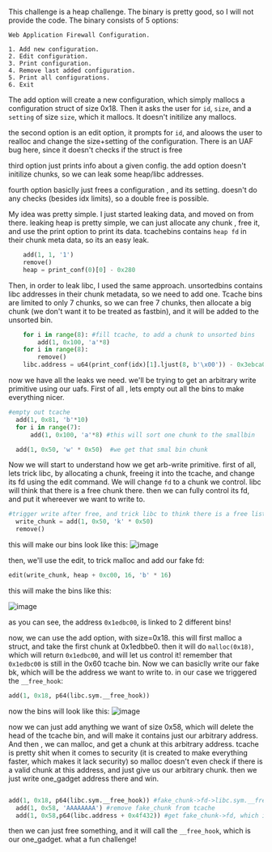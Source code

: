 This challenge is a heap challenge.
The binary is pretty good, so I will not provide the code.
The binary consists of 5 options:
```
Web Application Firewall Configuration.

1. Add new configuration.
2. Edit configuration.
3. Print configuration.
4. Remove last added configuration.
5. Print all configurations.
6. Exit

```

The add option will create a new configuration, which simply mallocs a configuration struct of size 0x18.
Then it asks the user for `id`, `size`, and a `setting` of size `size`, which it mallocs.
It doesn't initilize any mallocs.

the second option is an edit option, it prompts for `id`, and aloows the user to realloc and change the size+setting of the configuration.
There is an UAF bug here, since it doesn't checks if the struct is free

third option just prints info about a given config. the add option doesn't initilize chunks, so we can leak some heap/libc addresses.

fourth option basiclly just frees a configuration , and its setting. doesn't do any checks (besides idx limits), so a double free is possible.

My idea was pretty simple. I just started leaking data, and moved on from there.
leaking heap is pretty simple, we can just allocate any chunk , free it, and use the print option to print its data.
tcachebins contains `heap fd` in their chunk meta data, so its an easy leak.
```py
	add(1, 1, '1')
	remove()
	heap = print_conf(0)[0] - 0x280
```

Then, in order to leak libc, I used the same approach.
unsortedbins contains libc addresses in their chunk metadata, so we need to add one.
Tcache bins are limited to only 7 chunks, so we can free 7 chunks, then allocate a big chunk (we don't want it to be treated as fastbin), and it will be added to the unsorted bin.

```py
	for i in range(8): #fill tcache, to add a chunk to unsorted bins
		add(1, 0x100, 'a'*8)
	for i in range(8):
		remove()
	libc.address = u64(print_conf(idx)[1].ljust(8, b'\x00')) - 0x3ebca0
  ```
  now we have all the leaks we need. we'll be trying to get an arbitrary write primitive using our uafs.
  First of all , lets empty out all the bins to make everything nicer.
  
  ```py
  #empty out tcache
	add(1, 0x81, 'b'*10)
	for i in range(7):
		add(1, 0x100, 'a'*8) #this will sort one chunk to the smallbin

	add(1, 0x50, 'w' * 0x50)  #we get that smal bin chunk
  ```
  
  Now we will start to understand how we get arb-write primitive.
  first of all, lets trick libc, by allocating a chunk, freeing it into the tcache, and change its fd using the edit command.
  We will change `fd` to a chunk we control. libc will think that there is a free chunk there. then we can fully control its fd, and put it whereever we want to write to.

  ```py
  #trigger write after free, and trick libc to think there is a free list in heap+0xc00
	write_chunk = add(1, 0x50, 'k' * 0x50) 
	remove()
  ```
  this will make our bins look like this:
  ![image](https://github.com/Itay212121/Weekly-CTF/assets/56035342/8cb07ebe-70b5-4a45-ae2f-a4a39e90c923)

  then, we'll use the edit, to trick malloc and add our fake fd:
  ```py
  edit(write_chunk, heap + 0xc00, 16, 'b' * 16)
  ```
  
  this will make the bins like this:
 
  ![image](https://github.com/Itay212121/Weekly-CTF/assets/56035342/bd5a69be-12a6-452a-93f4-092f063ba8b4)
  
  as you can see, the address `0x1edbc00`, is linked to 2 different bins!

  now, we can use the add option, with size=0x18. this will first malloc a struct, and take the first chunk at 0x1edbbe0. 
  then it will do `malloc(0x18)`, which will return `0x1edbc00`, and will let us control it! remember that `0x1edbc00` is still in the 0x60 tcache bin.
  Now we can basiclly write our fake bk, which will be the address we want to write to. in our case we triggered the `__free_hook`:
  
  ```py
  add(1, 0x18, p64(libc.sym.__free_hook)) 
  ```
  now the bins will look like this:
  ![image](https://github.com/Itay212121/Weekly-CTF/assets/56035342/44787cfc-72fe-497c-94b9-31eb43e92e2a)
  
  now we can just add anything we want of size 0x58, which will delete the head of the tcache bin, and will make it contains just our arbitrary address.
  And then , we can malloc, and get a chunk at this arbitrary address. tcache is pretty shit when it comes to security (it is created to make everything faster, which makes it lack security)
  so malloc doesn't even check if there is a valid chunk at this address, and just give us our arbitrary chunk. then we just write one_gadget address there and win.

  ```py
  
  add(1, 0x18, p64(libc.sym.__free_hook)) #fake_chunk->fd->libc.sym.__free_hook
	add(1, 0x58, 'AAAAAAAA') #remove fake_chunk from tcache
	add(1, 0x58,p64(libc.address + 0x4f432)) #get fake_chunk->fd, which is libc.sym.__free_hook
  ```
  
  then we can just free something, and it will call the `__free_hook`, which is our one_gadget.
  what a fun challenge!
  
  
  
  
  
